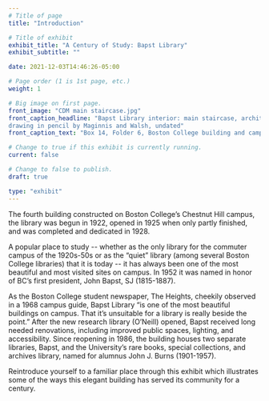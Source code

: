 ```yaml
---
# Title of page
title: "Introduction"

# Title of exhibit
exhibit_title: "A Century of Study: Bapst Library"
exhibit_subtitle: ""

date: 2021-12-03T14:46:26-05:00

# Page order (1 is 1st page, etc.)
weight: 1 

# Big image on first page.
front_image: "CDM main staircase.jpg"
front_caption_headline: "Bapst Library interior: main staircase, architectural
drawing in pencil by Maginnis and Walsh, undated"
front_caption_text: "Box 14, Folder 6, Boston College building and campus images (BC1987-012)"

# Change to true if this exhibit is currently running.
current: false

# Change to false to publish.
draft: true

type: "exhibit"
---
```


The fourth building constructed on Boston College’s Chestnut Hill campus, the library was begun in 1922, opened in 1925 when only partly finished, and was completed and dedicated in 1928. 

A popular place to study -- whether as the only library for the commuter campus of the 1920s-50s or as the “quiet” library (among several Boston College libraries) that it is today -- it has always been one of the most beautiful and most visited sites on campus. In 1952 it was named in honor of BC’s first president, John Bapst, SJ (1815-1887).

As the Boston College student newspaper, The Heights, cheekily observed in a 1968 campus guide, Bapst Library “is one of the most beautiful buildings on campus. That it’s unsuitable for a library is really beside the point.” After the new research library (O’Neill) opened, Bapst received long needed renovations, including  improved public spaces, lighting, and accessibility. Since reopening in 1986, the building houses two separate libraries, Bapst, and the University’s rare books, special collections, and archives library, named for alumnus John J. Burns (1901-1957).    

Reintroduce yourself to a familiar place through this exhibit which illustrates some of the ways this elegant building has served its community for a century.
